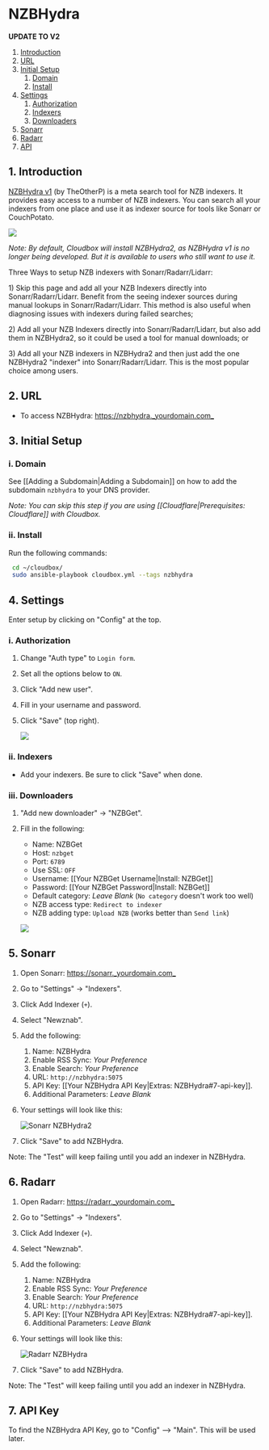 # NZBHydra

**UPDATE TO V2**

1. [Introduction](extras-nzbhydra.md#1-introduction)
2. [URL](extras-nzbhydra.md#2-url)
3. [Initial Setup](extras-nzbhydra.md#3-initial-setup)
   1. [Domain](extras-nzbhydra.md#i-domain)
   2. [Install](extras-nzbhydra.md#ii-install)
4. [Settings](extras-nzbhydra.md#4-settings)
   1. [Authorization](extras-nzbhydra.md#i-authorization)
   2. [Indexers](extras-nzbhydra.md#ii-indexers)
   3. [Downloaders](extras-nzbhydra.md#iii-downloaders)
5. [Sonarr](extras-nzbhydra.md#5-sonarr)
6. [Radarr](extras-nzbhydra.md#6-radarr)
7. [API](extras-nzbhydra.md#7-api-key)

## 1. Introduction

[NZBHydra v1](https://github.com/theotherp/nzbhydra) \(by TheOtherP\) is a meta search tool for NZB indexers. It provides easy access to a number of NZB indexers. You can search all your indexers from one place and use it as indexer source for tools like Sonarr or CouchPotato.

![](https://i.imgur.com/FZnV0Ru.png)

_Note: By default, Cloudbox will install NZBHydra2, as NZBHydra v1 is no longer being developed. But it is available to users who still want to use it._

Three Ways to setup NZB indexers with Sonarr/Radarr/Lidarr:

1\) Skip this page and add all your NZB Indexers directly into Sonarr/Radarr/Lidarr. Benefit from the seeing indexer sources during manual lookups in Sonarr/Radarr/Lidarr. This method is also useful when diagnosing issues with indexers during failed searches;

2\) Add all your NZB Indexers directly into Sonarr/Radarr/Lidarr, but also add them in NZBHydra2, so it could be used a tool for manual downloads; or

3\) Add all your NZB indexers in NZBHydra2 and then just add the one NZBHydra2 "indexer" into Sonarr/Radarr/Lidarr. This is the most popular choice among users.

## 2. URL

* To access NZBHydra: [https://nzbhydra.\_yourdomain.com\_](https://nzbhydra._yourdomain.com_)

## 3. Initial Setup

### i. Domain

See \[\[Adding a Subdomain\|Adding a Subdomain\]\] on how to add the subdomain `nzbhydra` to your DNS provider.

_Note: You can skip this step if you are using \[\[Cloudflare\|Prerequisites: Cloudflare\]\] with Cloudbox._

### ii. Install

Run the following commands:

```bash
 cd ~/cloudbox/
 sudo ansible-playbook cloudbox.yml --tags nzbhydra
```

## 4. Settings

Enter setup by clicking on "Config" at the top.

### i. Authorization

1. Change "Auth type" to `Login form`.
2. Set all the options below to `ON`.
3. Click "Add new user".
4. Fill in your username and password.
5. Click "Save" \(top right\).

   ![](https://i.imgur.com/IAxSk4P.png)

### ii. Indexers

* Add your indexers. Be sure to click "Save" when done.

### iii. Downloaders

1. "Add new downloader" -&gt; "NZBGet".
2. Fill in the following:

   * Name: NZBGet
   * Host: `nzbget`
   * Port: `6789`
   * Use SSL: `OFF`
   * Username: \[\[Your NZBGet Username\|Install: NZBGet\]\]
   * Password: \[\[Your NZBGet Password\|Install: NZBGet\]\]
   * Default category: _Leave Blank_ \(`No category` doesn't work too well\)
   * NZB access type: `Redirect to indexer`
   * NZB adding type: `Upload NZB` \(works better than `Send link`\)

   ![](https://i.imgur.com/n3ZV0Ki.png)

## 5. Sonarr

1. Open Sonarr: [https://sonarr.\_yourdomain.com\_](https://sonarr._yourdomain.com_)
2. Go to "Settings" -&gt; "Indexers".
3. Click Add Indexer \(`+`\).
4. Select "Newznab".
5. Add the following:
   1. Name: NZBHydra
   2. Enable RSS Sync: _Your Preference_
   3. Enable Search: _Your Preference_
   4. URL: `http://nzbhydra:5075`
   5. API Key: \[\[Your NZBHydra API Key\|Extras: NZBHydra\#7-api-key\]\].
   6. Additional Parameters: _Leave Blank_
6. Your settings will look like this:

   ![Sonarr NZBHydra2](https://i.imgur.com/lQeKy7w.png)

7. Click "Save" to add NZBHydra.

Note: The "Test" will keep failing until you add an indexer in NZBHydra.

## 6. Radarr

1. Open Radarr: [https://radarr.\_yourdomain.com\_](https://radarr._yourdomain.com_)
2. Go to "Settings" -&gt; "Indexers".
3. Click Add Indexer \(`+`\).
4. Select "Newznab".
5. Add the following:
   1. Name: NZBHydra
   2. Enable RSS Sync: _Your Preference_
   3. Enable Search: _Your Preference_
   4. URL: `http://nzbhydra:5075`
   5. API Key: \[\[Your NZBHydra API Key\|Extras: NZBHydra\#7-api-key\]\].
   6. Additional Parameters: _Leave Blank_
6. Your settings will look like this:

   ![Radarr NZBHydra](https://i.imgur.com/ZWYqzCS.png)

7. Click "Save" to add NZBHydra.

Note: The "Test" will keep failing until you add an indexer in NZBHydra.

## 7. API Key

To find the NZBHydra API Key, go to "Config" --&gt; "Main". This will be used later.

